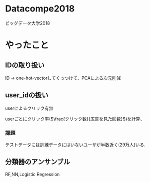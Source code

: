 # Datacompe2018
ビッグデータ大学2018

# やったこと

## IDの取り扱い
ID -> one-hot-vectorしてくっつけて、PCAによる次元削減 

## user_idの扱い
userによるクリック有無

userごとにクリック率($\frac{クリック数}{広告を見た回数}$)を計算、

### 課題
テストデータには訓練データにはいないユーザが半数近く(29万人)いる.

## 分類器のアンサンブル
RF,NN,Logistic Regression
